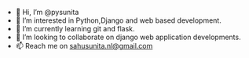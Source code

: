 - 👋 Hi, I’m @pysunita
- 👀 I’m interested in Python,Django and web based development.
- 🌱 I’m currently learning git and flask.
- 💞️ I’m looking to collaborate on django web application developments.
- 📫 Reach me on sahusunita.nl@gmail.com

<!---
pysunita/pysunita is a ✨ special ✨ repository because its `README.md` (this file) appears on your GitHub profile.
You can click the Preview link to take a look at your changes.
--->
